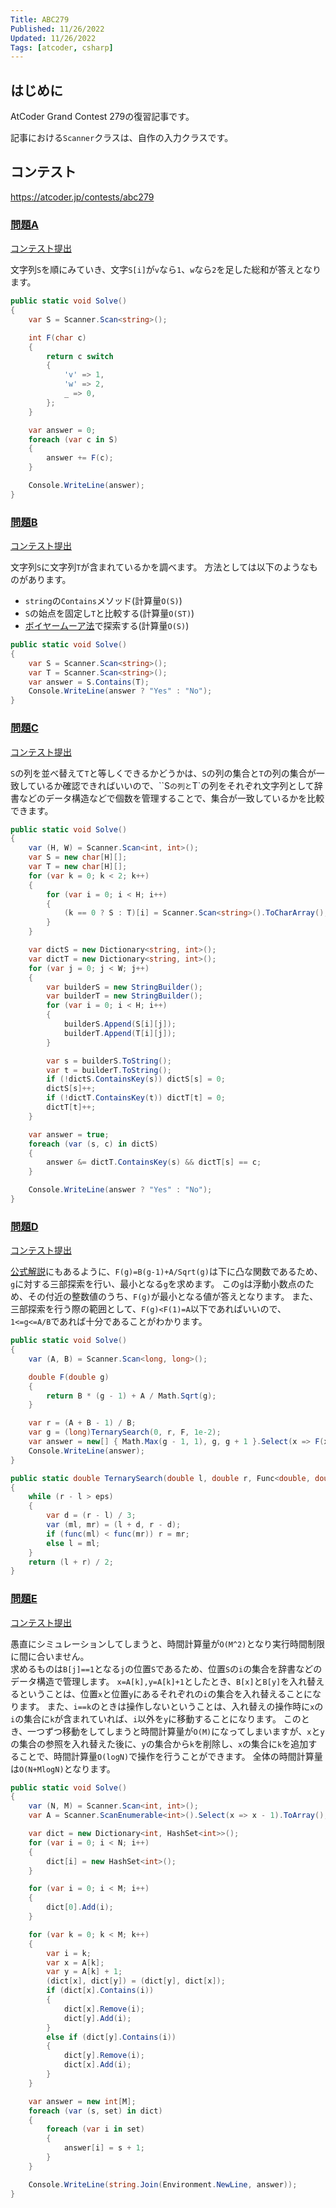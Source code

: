 ```yaml
---
Title: ABC279
Published: 11/26/2022
Updated: 11/26/2022
Tags: [atcoder, csharp]
---
```


## はじめに

AtCoder Grand Contest 279の復習記事です。

記事における`Scanner`クラスは、自作の入力クラスです。

## コンテスト

<https://atcoder.jp/contests/abc279>

### [問題A](https://atcoder.jp/contests/abc279/tasks/abc279_a)

[コンテスト提出](https://atcoder.jp/contests/ABC279/submissions/36792996)

文字列`S`を順にみていき、文字`S[i]`が`v`なら`1`、`w`なら`2`を足した総和が答えとなります。

```csharp
public static void Solve()
{
    var S = Scanner.Scan<string>();

    int F(char c)
    {
        return c switch
        {
            'v' => 1,
            'w' => 2,
            _ => 0,
        };
    }

    var answer = 0;
    foreach (var c in S)
    {
        answer += F(c);
    }

    Console.WriteLine(answer);
}
```

### [問題B](https://atcoder.jp/contests/abc279/tasks/abc279_b)

[コンテスト提出](https://atcoder.jp/contests/ABC279/submissions/36797148)

文字列`S`に文字列`T`が含まれているかを調べます。
方法としては以下のようなものがあります。

- `string`の`Contains`メソッド(計算量`O(S)`)
- `S`の始点を固定し`T`と比較する(計算量`O(ST)`)
- [ボイヤームーア法](https://ja.wikipedia.org/wiki/%E3%83%9C%E3%82%A4%E3%83%A4%E3%83%BC-%E3%83%A0%E3%83%BC%E3%82%A2%E6%96%87%E5%AD%97%E5%88%97%E6%A4%9C%E7%B4%A2%E3%82%A2%E3%83%AB%E3%82%B4%E3%83%AA%E3%82%BA%E3%83%A0)で探索する(計算量`O(S)`)

```csharp
public static void Solve()
{
    var S = Scanner.Scan<string>();
    var T = Scanner.Scan<string>();
    var answer = S.Contains(T);
    Console.WriteLine(answer ? "Yes" : "No");
}
```

### [問題C](https://atcoder.jp/contests/abc279/tasks/abc279_c)

[コンテスト提出](https://atcoder.jp/contests/ABC279/submissions/36802481)

`S`の列を並べ替えて`T`と等しくできるかどうかは、`S`の列の集合と`T`の列の集合が一致しているか確認できればいいので、``S`の列と`T`の列をそれぞれ文字列として辞書などのデータ構造などで個数を管理することで、集合が一致しているかを比較できます。

```csharp
public static void Solve()
{
    var (H, W) = Scanner.Scan<int, int>();
    var S = new char[H][];
    var T = new char[H][];
    for (var k = 0; k < 2; k++)
    {
        for (var i = 0; i < H; i++)
        {
            (k == 0 ? S : T)[i] = Scanner.Scan<string>().ToCharArray();
        }
    }

    var dictS = new Dictionary<string, int>();
    var dictT = new Dictionary<string, int>();
    for (var j = 0; j < W; j++)
    {
        var builderS = new StringBuilder();
        var builderT = new StringBuilder();
        for (var i = 0; i < H; i++)
        {
            builderS.Append(S[i][j]);
            builderT.Append(T[i][j]);
        }

        var s = builderS.ToString();
        var t = builderT.ToString();
        if (!dictS.ContainsKey(s)) dictS[s] = 0;
        dictS[s]++;
        if (!dictT.ContainsKey(t)) dictT[t] = 0;
        dictT[t]++;
    }

    var answer = true;
    foreach (var (s, c) in dictS)
    {
        answer &= dictT.ContainsKey(s) && dictT[s] == c;
    }

    Console.WriteLine(answer ? "Yes" : "No");
}
```

### [問題D](https://atcoder.jp/contests/abc279/tasks/abc279_d)

[コンテスト提出](https://atcoder.jp/contests/ABC279/submissions/36815340)

[公式解説](https://atcoder.jp/contests/ABC279/editorial/5288)にもあるように、`F(g)=B(g-1)+A/Sqrt(g)`は下に凸な関数であるため、`g`に対する三部探索を行い、最小となる`g`を求めます。
この`g`は浮動小数点のため、その付近の整数値のうち、`F(g)`が最小となる値が答えとなります。
また、三部探索を行う際の範囲として、`F(g)<F(1)=A`以下であればいいので、`1<=g<=A/B`であれば十分であることがわかります。

```csharp
public static void Solve()
{
    var (A, B) = Scanner.Scan<long, long>();

    double F(double g)
    {
        return B * (g - 1) + A / Math.Sqrt(g);
    }

    var r = (A + B - 1) / B;
    var g = (long)TernarySearch(0, r, F, 1e-2);
    var answer = new[] { Math.Max(g - 1, 1), g, g + 1 }.Select(x => F(x)).Min();
    Console.WriteLine(answer);
}

public static double TernarySearch(double l, double r, Func<double, double> func, double eps = 1e-9)
{
    while (r - l > eps)
    {
        var d = (r - l) / 3;
        var (ml, mr) = (l + d, r - d);
        if (func(ml) < func(mr)) r = mr;
        else l = ml;
    }
    return (l + r) / 2;
}
```

### [問題E](https://atcoder.jp/contests/abc279/tasks/abc279_e)

[コンテスト提出](https://atcoder.jp/contests/ABC279/submissions/36822297)

愚直にシミュレーションしてしまうと、時間計算量が`O(M^2)`となり実行時間制限に間に合いません。  
求めるものは`B[j]==1`となる`j`の位置`S`であるため、位置`S`の`i`の集合を辞書などのデータ構造で管理します。
`x=A[k],y=A[k]+1`としたとき、`B[x]`と`B[y]`を入れ替えるということは、位置`x`と位置`y`にあるそれぞれの`i`の集合を入れ替えることになります。
また、`i==k`のときは操作しないということは、入れ替えの操作時に`x`の`i`の集合に`k`が含まれていれば、`i`以外を`y`に移動することになります。
このとき、一つずつ移動をしてしまうと時間計算量が`O(M)`になってしまいますが、`x`と`y`の集合の参照を入れ替えた後に、`y`の集合から`k`を削除し、`x`の集合に`k`を追加することで、時間計算量`O(logN)`で操作を行うことができます。
全体の時間計算量は`O(N+MlogN)`となります。

```csharp
public static void Solve()
{
    var (N, M) = Scanner.Scan<int, int>();
    var A = Scanner.ScanEnumerable<int>().Select(x => x - 1).ToArray();

    var dict = new Dictionary<int, HashSet<int>>();
    for (var i = 0; i < N; i++)
    {
        dict[i] = new HashSet<int>();
    }

    for (var i = 0; i < M; i++)
    {
        dict[0].Add(i);
    }

    for (var k = 0; k < M; k++)
    {
        var i = k;
        var x = A[k];
        var y = A[k] + 1;
        (dict[x], dict[y]) = (dict[y], dict[x]);
        if (dict[x].Contains(i))
        {
            dict[x].Remove(i);
            dict[y].Add(i);
        }
        else if (dict[y].Contains(i))
        {
            dict[y].Remove(i);
            dict[x].Add(i);
        }
    }

    var answer = new int[M];
    foreach (var (s, set) in dict)
    {
        foreach (var i in set)
        {
            answer[i] = s + 1;
        }
    }

    Console.WriteLine(string.Join(Environment.NewLine, answer));
}
```
